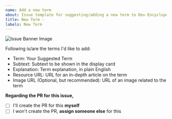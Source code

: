 ```yaml
---
name: Add a new term
about: Issue template for suggesting/adding a new term to Dev Encyclopedia
title: New Term - 
labels: New Term
---
```



![Issue Banner Image](https://github.com/user-attachments/assets/272cd422-01a7-41d3-a09f-b13e2ad004ae)

<!-- Thanks for your interest in contributing to Dev Encyclopedia!

Please fill out the following fields to suggest/add a new term to the dev encyclopedia -->

Following is/are the terms I'd like to add: 
- Term: Your Suggested Term 
- Subtext: Subtext to be shown in the display card
- Explanation: Term explanation, in plain English
- Resource URL: URL for an in-depth article on the term
- Image URL (Optional, but recommended): URL of an image related to the term

**Regarding the PR for this issue,**
<!--Please choose one of the following options-->
- [ ] I'll create the PR for this **myself**
- [ ] I won't create the PR, **assign someone else** for this

<!-- 
Adding multiple terms? Please repeat the above 5 inputs for each term

IMPORTANT: If you are adding a number of terms (more than 3, that is), and you need help with it, please include a note for help.

Eg: I'd need help adding these terms

-->

<!-- Following is an example of how to fill these -->
<!-- 
- Term: API Gateway
- Subtext: Manages requests and directs them to the correct services
- Explanation: An API Gateway is like a front door that handles all requests from clients, ensuring they get directed to the right services. It's like a receptionist who directs calls to the correct department. Imagine an API Gateway as a helpful guide that makes sure everyone gets to where they need to go.
- Resource URL: https://www.wallarm.com/what/the-concept-of-an-api-gateway
- Image URL (Optional, but recommended): https://cdn.prod.API%20Gateway%20example.png
-->
